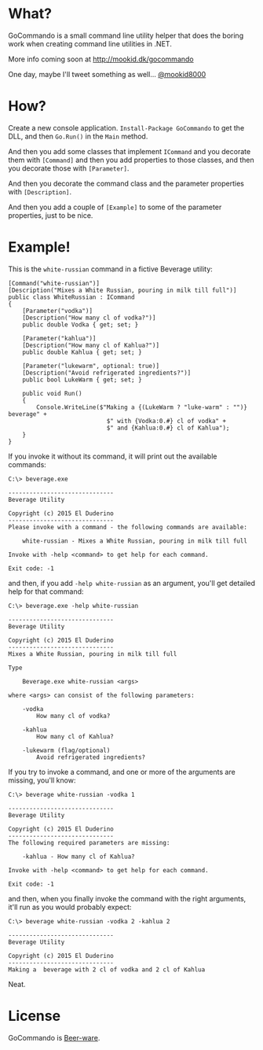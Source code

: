 What?
====

GoCommando is a small command line utility helper that does the boring work when creating command line utilities in .NET.

More info coming soon at http://mookid.dk/gocommando

One day, maybe I'll tweet something as well... [@mookid8000][2]

How?
====

Create a new console application. `Install-Package GoCommando` to get the DLL, and then `Go.Run()` in the `Main` method.

And then you add some classes that implement `ICommand` and you decorate them with `[Command]` and
then you add properties to those classes, and then you decorate those with `[Parameter]`.

And then you decorate the command class and the parameter properties with `[Description]`.

And then you add a couple of `[Example]` to some of the parameter properties, just to be nice.

Example!
====

This is the `white-russian` command in a fictive Beverage utility:


    [Command("white-russian")]
    [Description("Mixes a White Russian, pouring in milk till full")]
    public class WhiteRussian : ICommand
    {
        [Parameter("vodka")]
        [Description("How many cl of vodka?")]
        public double Vodka { get; set; }

        [Parameter("kahlua")]
        [Description("How many cl of Kahlua?")]
        public double Kahlua { get; set; }

        [Parameter("lukewarm", optional: true)]
        [Description("Avoid refrigerated ingredients?")]
        public bool LukeWarm { get; set; }

        public void Run()
        {
            Console.WriteLine($"Making a {(LukeWarm ? "luke-warm" : "")} beverage" +
                                $" with {Vodka:0.#} cl of vodka" +
                                $" and {Kahlua:0.#} cl of Kahlua");
        }
    }

If you invoke it without its command, it will print out the available commands:

    C:\> beverage.exe

    ------------------------------
    Beverage Utility

    Copyright (c) 2015 El Duderino
    ------------------------------
    Please invoke with a command - the following commands are available:

        white-russian - Mixes a White Russian, pouring in milk till full

    Invoke with -help <command> to get help for each command.

    Exit code: -1

and then, if you add `-help white-russian` as an argument, you'll get detailed help for that command:

    C:\> beverage.exe -help white-russian

    ------------------------------
    Beverage Utility

    Copyright (c) 2015 El Duderino
    ------------------------------
    Mixes a White Russian, pouring in milk till full

    Type

        Beverage.exe white-russian <args>

    where <args> can consist of the following parameters:

        -vodka
            How many cl of vodka?

        -kahlua
            How many cl of Kahlua?

        -lukewarm (flag/optional)
            Avoid refrigerated ingredients?

If you try to invoke a command, and one or more of the arguments are missing, you'll know:

    C:\> beverage white-russian -vodka 1

    ------------------------------
    Beverage Utility

    Copyright (c) 2015 El Duderino
    ------------------------------
    The following required parameters are missing:

        -kahlua - How many cl of Kahlua?

    Invoke with -help <command> to get help for each command.

    Exit code: -1

and then, when you finally invoke the command with the right arguments, it'll run as you would probably expect:

    C:\> beverage white-russian -vodka 2 -kahlua 2

    ------------------------------
    Beverage Utility

    Copyright (c) 2015 El Duderino
    ------------------------------
    Making a  beverage with 2 cl of vodka and 2 cl of Kahlua

Neat.

License
====

GoCommando is [Beer-ware][1].

[1]: http://en.wikipedia.org/wiki/Beerware
[2]: http://twitter.com/mookid8000

